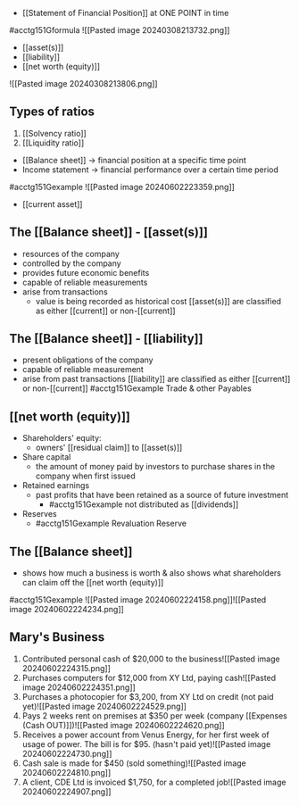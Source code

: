 - [[Statement of Financial Position]] at ONE POINT in time

#acctg151Gformula
![[Pasted image 20240308213732.png]]
- [[asset(s)]]
- [[liability]]
- [[net worth (equity)]]

![[Pasted image 20240308213806.png]]
## Types of ratios
1. [[Solvency ratio]]
2. [[Liquidity ratio]]

- [[Balance sheet]] $\rightarrow$ financial position at a specific time point
- Income statement $\rightarrow$ financial performance over a certain time period

#acctg151Gexample ![[Pasted image 20240602223359.png]]
- [[current asset]]
## The [[Balance sheet]] - [[asset(s)]]
- resources of the company
- controlled by the company
- provides future economic benefits
- capable of reliable measurements
- arise from transactions
	- value is being recorded as historical cost
[[asset(s)]] are classified as either [[current]] or non-[[current]]
## The [[Balance sheet]] - [[liability]]
- present obligations of the company
- capable of reliable measurement
- arise from past transactions
[[liability]] are classified as either [[current]] or non-[[current]]
#acctg151Gexample Trade & other Payables
## [[net worth (equity)]]
- Shareholders' equity:
	- owners' [[residual claim]] to [[asset(s)]]
- Share capital
	- the amount of money paid by investors to purchase shares in the company when first issued
- Retained earnings
	- past profits that have been retained as a source of future investment
		- #acctg151Gexample not distributed as [[dividends]]
- Reserves
	- #acctg151Gexample Revaluation Reserve
## The [[Balance sheet]]
- shows how much a business is worth & also shows what shareholders can claim off the [[net worth (equity)]]

#acctg151Gexample ![[Pasted image 20240602224158.png]]![[Pasted image 20240602224234.png]]
## Mary's Business
1. Contributed personal cash of $20,000 to the business![[Pasted image 20240602224315.png]]
2. Purchases computers for $12,000 from XY Ltd, paying cash![[Pasted image 20240602224351.png]]
3. Purchases a photocopier for $3,200, from XY Ltd on credit (not paid yet)![[Pasted image 20240602224529.png]]
4. Pays 2 weeks rent on premises at $350 per week (company [[Expenses (Cash OUT)]])![[Pasted image 20240602224620.png]]
5. Receives a power account from Venus Energy, for her first week of usage of power. The bill is for $95. (hasn't paid yet)![[Pasted image 20240602224730.png]]
6. Cash sale is made for $450 (sold something)![[Pasted image 20240602224810.png]]
7. A client, CDE Ltd is invoiced $1,750, for a completed job![[Pasted image 20240602224907.png]]